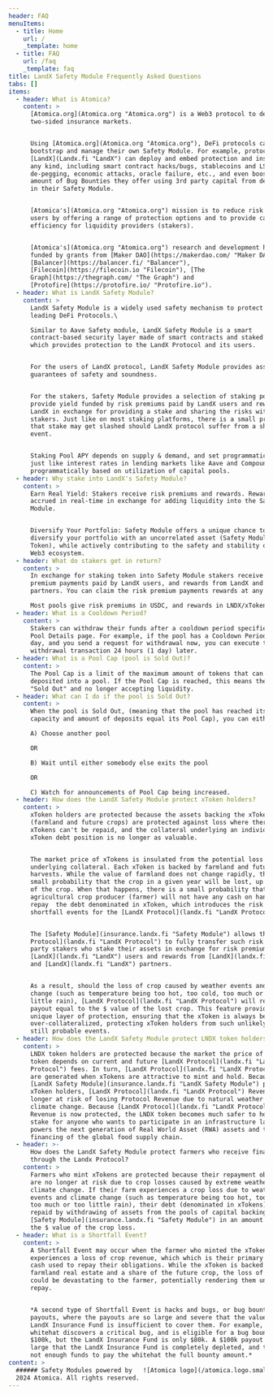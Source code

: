 ```yaml
---
header: FAQ
menuItems:
  - title: Home
    url: /
    _template: home
  - title: FAQ
    url: /faq
    _template: faq
title: LandX Safety Module Frequently Asked Questions
tabs: []
items:
  - header: What is Atomica?
    content: >
      [Atomica.org](Atomica.org "Atomica.org") is a Web3 protocol to deploy
      two-sided insurance markets.


      Using [Atomica.org](Atomica.org "Atomica.org"), DeFi protocols can deploy,
      bootstrap and manage their own Safety Module. For example, protocols like
      [LandX](Landx.fi "LandX") can deploy and embed protection and insurance of
      any kind, including smart contract hacks/bugs, stablecoins and LSDs
      de-pegging, economic attacks, oracle failure, etc., and even boost the
      amount of Bug Bounties they offer using 3rd party capital from depositors
      in their Safety Module.


      [Atomica's](Atomica.org "Atomica.org") mission is to reduce risk for DeFi
      users by offering a range of protection options and to provide capital
      efficiency for liquidity providers (stakers).


      [Atomica's](Atomica.org "Atomica.org") research and development has been
      funded by grants from [Maker DAO](https://makerdao.com/ "Maker DAO"),
      [Balancer](https://balancer.fi/ "Balancer"),
      [Filecoin](https://filecoin.io "Filecoin"), [The
      Graph](https://thegraph.com/ "The Graph") and
      [Protofire](https://protofire.io/ "Protofire.io").
  - header: What is LandX Safety Module?
    content: >
      LandX Safety Module is a widely used safety mechanism to protect users of
      leading DeFi Protocols.\

      Similar to Aave Safety module, LandX Safety Module is a smart
      contract-based security layer made of smart contracts and staked assets
      which provides protection to the LandX Protocol and its users.


      For the users of LandX protocol, LandX Safety Module provides asset-backed
      guarantees of safety and soundness.


      For the stakers, Safety Module provides a selection of staking pools which
      provide yield funded by risk premiums paid by LandX users and rewards from
      LandX in exchange for providing a stake and sharing the risks with other
      stakers. Just like on most staking platforms, there is a small probability
      that stake may get slashed should LandX protocol suffer from a shortfall
      event.


      Staking Pool APY depends on supply & demand, and set programmatically,
      just like interest rates in lending markets like Aave and Compound are set
      programmatically based on utilization of capital pools.
  - header: Why stake into LandX's Safety Module?
    content: >
      Earn Real Yield: Stakers receive risk premiums and rewards. Rewards are
      accrued in real-time in exchange for adding liquidity into the Safety
      Module.


      Diversify Your Portfolio: Safety Module offers a unique chance to
      diversify your portfolio with an uncorrelated asset (Safety Module Pool
      Token), while actively contributing to the safety and stability of the
      Web3 ecosystem.
  - header: What do stakers get in return?
    content: >
      In exchange for staking token into Safety Module stakers receive risk
      premium payments paid by LandX users, and rewards from LandX and LandX
      partners. You can claim the risk premium payments rewards at any time.

      Most pools give risk premiums in USDC, and rewards in LNDX/xToken.
  - header: What is a Cooldown Period?
    content: >
      Stakers can withdraw their funds after a cooldown period specified in the
      Pool Details page. For example, if the pool has a Cooldown Period of 1
      day, and you send a request for withdrawal now, you can execute the
      withdrawal transaction 24 hours (1 day) later.
  - header: What is a Pool Cap (pool is Sold Out)?
    content: >
      The Pool Cap is a limit of the maximum amount of tokens that can be
      deposited into a pool. If the Pool Cap is reached, this means the pool is
      "Sold Out" and no longer accepting liquidity.
  - header: What can I do if the pool is Sold Out?
    content: >
      When the pool is Sold Out, (meaning that the pool has reached its maximum
      capacity and amount of deposits equal its Pool Cap), you can either:

      A) Choose another pool

      OR

      B) Wait until either somebody else exits the pool

      OR

      C) Watch for announcements of Pool Cap being increased.
  - header: How does the LandX Safety Module protect xToken holders?
    content: >
      xToken holders are protected because the assets backing the xToken
      (farmland and future crops) are protected against loss where there debt of
      xTokens can't be repaid, and the collateral underlying an individual
      xToken debt position is no longer as valuable.


      The market price of xTokens is insulated from the potential loss of the
      underlying collateral. Each xToken is backed by farmland and future
      harvests. While the value of farmland does not change rapidly, there is a
      small probability that the crop in a given year will be lost, up to 100%
      of the crop. When that happens, there is a small probability that the
      agricultural crop producer (farmer) will not have any cash on hand to
      repay  the debt denominated in xToken, which introduces the risk of
      shortfall events for the [LandX Protocol](landx.fi "LandX Protocol").


      The [Safety Module](insurance.landx.fi "Safety Module") allows the [LandX
      Protocol](landx.fi "LandX Protocol") to fully transfer such risk to 3rd
      party stakers who stake their assets in exchange for risk premiums paid by
      [LandX](landx.fi "LandX") users and rewards from [LandX](landx.fi "LandX")
      and [LandX](landx.fi "LandX") partners.


      As a result, should the loss of crop caused by weather events and climate
      change (such as temperature being too hot, too cold, too much or too
      little rain), [LandX Protocol](landx.fi "LandX Protocol") will receive a
      payout equal to the $ value of the lost crop. This feature provides a
      unique layer of protection, ensuring that the xToken is always be
      over-collateralized, protecting xToken holders from such unlikely but
      still probable events.
  - header: How does the LandX Safety Module protect LNDX token holders?
    content: >
      LNDX token holders are protected because the market the price of the LNDX
      token depends on current and future [LandX Protocol](landx.fi "LandX
      Protocol") fees. In turn, [LandX Protocol](landx.fi "LandX Protocol") fees
      are generated when xTokens are attractive to mint and hold. Because the
      [LandX Safety Module](insurance.landx.fi "LandX Safety Module") protects
      xToken holders, [LandX Protocol](landx.fi "LandX Protocol") Revenue is no
      longer at risk of losing Protocol Revenue due to natural weather risks and
      climate change. Because [LandX Protocol](landx.fi "LandX Protocol")
      Revenue is now protected, the LNDX token becomes much safer to hold and
      stake for anyone who wants to participate in an infrastructure layer that
      powers the next generation of Real World Asset (RWA) assets and the
      financing of the global food supply chain.
  - header: >-
      How does the LandX Safety Module protect farmers who receive financing
      through the Landx Protocol?
    content: >
      Farmers who mint xTokens are protected because their repayment obligations
      are no longer at risk due to crop losses caused by extreme weather and
      climate change. If their farm experiences a crop loss due to weather
      events and climate change (such as temperature being too hot, too cold,
      too much or too little rain), their debt (denominated in xTokens) will be
      repaid by withdrawing of assets from the pools of capital backing the
      [Safety Module](insurance.landx.fi "Safety Module") in an amount equal to
      the $ value of the crop loss.
  - header: What is a Shortfall Event?
    content: >
      A Shortfall Event may occur when the farmer who minted the xToken
      experiences a loss of crop revenue, which which is their primary source of
      cash used to repay their obligations. While the xToken is backed by both
      farmland real estate and a share of the future crop, the loss of the crop
      could be devastating to the farmer, potentially rendering them unable to
      repay. 


      *A second type of Shortfall Event is hacks and bugs, or bug bounty
      payouts, where the payouts are so large and severe that the value of the
      LandX Insurance Fund is insufficient to cover them. For example, if a
      whitehat discovers a critical bug, and is eligible for a bug bounty of
      $100k, but the LandX Insurance Fund is only $80k. A $100k payout is so
      large that the LandX Insurance Fund is completely depleted, and there are
      not enough funds to pay the whitehat the full bounty amount.*
content: >
  ###### Safety Modules powered by   ![Atomica logo](/atomica.logo.small.svg) ©
  2024 Atomica. All rights reserved.
---
```


